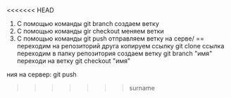 <<<<<<< HEAD
1) С помощью команды git branch создаем ветку
2) С помощью команды gir checkout меняем ветки
3) С помощью команды git push отправляем ветку на серве/
==
переходим на репозиторий друга
копируем ссылку
git clone ссылка
переходим в папку репозитория
создаем ветку git branch "имя"
переходи на ветку git checkout "имя"

ния на сервер: git push
>>>>>>> surname
